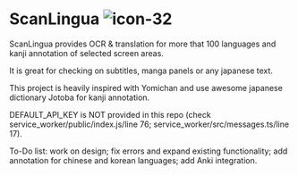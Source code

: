 # ScanLingua ![icon-32](https://user-images.githubusercontent.com/116193464/227442669-3b44093f-61e7-48f5-9997-d4b23b01e1d3.png)

ScanLingua provides OCR & translation for more that 100 languages and kanji annotation of selected screen areas.

It is great for checking on subtitles, manga panels or any japanese text.

This project is heavily inspired with Yomichan and use awesome japanese dictionary Jotoba for kanji annotation.

DEFAULT_API_KEY is NOT provided in this repo (check service_worker/public/index.js/line 76; service_worker/src/messages.ts/line 17).

To-Do list: work on design; fix errors and expand existing functionality; add annotation for chinese and korean languages; add Anki integration.
